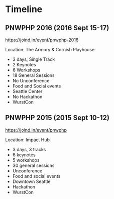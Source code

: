 # Timeline


## PNWPHP 2016 (2016 Sept 15-17)

https://joind.in/event/pnwphp-2016 

Location: The Armory & Cornish Playhouse

- 3 days, Single Track
- 2 Keynotes
- 6 Workshops
- 18 General Sessions
- No Unconference
- Food and Social events
- Seattle Center
- No Hackathon
- WurstCon

## PNWPHP 2015  (2015 Sept 10-12)

https://joind.in/event/pnwphp

Location: Impact Hub

- 3 days, 3 tracks
- 6 keynotes
- 5 workshops
- 30 general sessions
- Unconference
- Food and social events
- Downtown Seattle
- Hackathon
- WurstCon




